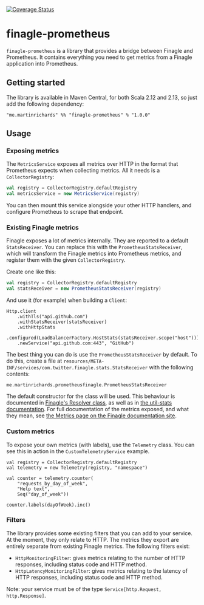 [![Coverage Status](https://coveralls.io/repos/github/martinffx/finagle-prometheus/badge.svg?branch=master)](https://coveralls.io/github/martinffx/finagle-prometheus?branch=master)

# finagle-prometheus

`finagle-prometheus` is a library that provides a bridge between Finagle and Prometheus. It contains everything you need to get metrics from a Finagle application into Prometheus.

## Getting started

The library is available in Maven Central, for both Scala 2.12 and 2.13, so just add the following dependency:

```
"me.martinrichards" %% "finagle-prometheus" % "1.0.0"
```

## Usage

### Exposing metrics

The `MetricsService` exposes all metrics over HTTP in the format that Prometheus expects when collecting metrics. All it needs is a `CollectorRegistry`:

```scala
val registry = CollectorRegistry.defaultRegistry
val metricsService = new MetricsService(registry)
```

You can then mount this service alongside your other HTTP handlers, and configure Prometheus to scrape that endpoint.

### Existing Finagle metrics

Finagle exposes a lot of metrics internally. They are reported to a default `StatsReceiver`. You can replace this with the `PrometheusStatsReceiver`, which will transform the Finagle metrics into Prometheus metrics, and register them with the given `CollectorRegistry`.

Create one like this:

```scala
val registry = CollectorRegistry.defaultRegistry
val statsReceiver = new PrometheusStatsReceiver(registry)
```

And use it (for example) when building a `Client`:

```
Http.client
    .withTls("api.github.com")
    .withStatsReceiver(statsReceiver)
    .withHttpStats
    .configured(LoadBalancerFactory.HostStats(statsReceiver.scope("host")))
    .newService("api.github.com:443", "GitHub")
```

The best thing you can do is use the `PrometheusStatsReceiver` by default. To do this, create a file at `resources/META-INF/services/com.twitter.finagle.stats.StatsReceiver` with the following contents:

```
me.martinrichards.prometheusfinagle.PrometheusStatsReceiver
```

The default constructor for the class will be used. This behaviour is documented in [Finagle's Resolver class](https://twitter.github.io/finagle/docs/com/twitter/finagle/Resolver.html), as well as in [the util-stats documentation](https://twitter.github.io/util/guide/util-stats/user_guide.html). For full documentation of the metrics exposed, and what they mean, see [the Metrics page on the Finagle documentation site](https://twitter.github.io/finagle/guide/Metrics.html).

### Custom metrics

To expose your own metrics (with labels), use the `Telemetry` class. You can see this in action in the `CustomTelemetryService` example.

```
val registry = CollectorRegistry.defaultRegistry
val telemetry = new Telemetry(registry, "namespace")

val counter = telemetry.counter(
    "requests_by_day_of_week",
    "Help text",
    Seq("day_of_week"))

counter.labels(dayOfWeek).inc()
```

### Filters

The library provides some existing filters that you can add to your service. At the moment, they only relate to HTTP. The metrics they export are entirely separate from existing Finagle metrics. The following filters exist:

- `HttpMonitoringFilter`: gives metrics relating to the number of HTTP responses, including status code and HTTP method.
- `HttpLatencyMonitoringFilter`: gives metrics relating to the latency of HTTP responses, including status code and HTTP method.

Note: your service must be of the type `Service[http.Request, http.Response]`.
